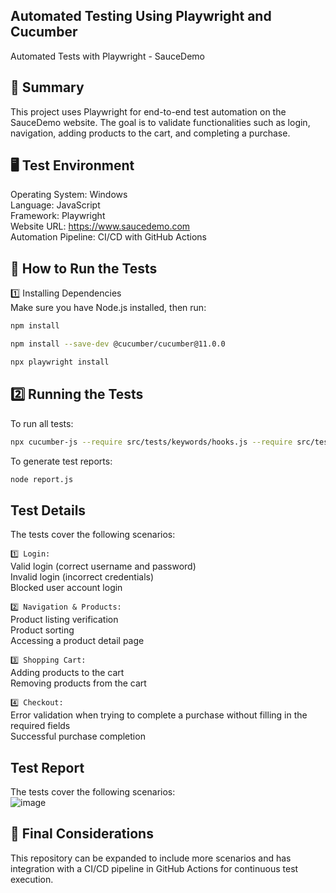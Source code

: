 ## **Automated Testing Using Playwright and Cucumber**

Automated Tests with Playwright - SauceDemo  

## **📌 Summary**
This project uses Playwright for end-to-end test automation on the SauceDemo website. The goal is to validate functionalities such as login, navigation, adding products to the cart, and completing a purchase.  

## **🖥️ Test Environment**
Operating System: Windows  
Language: JavaScript  
Framework: Playwright  
Website URL: https://www.saucedemo.com  
Automation Pipeline: CI/CD with GitHub Actions  

## **🚀 How to Run the Tests**
1️⃣ Installing Dependencies  
Make sure you have Node.js installed, then run:  
```sh 
npm install
```
```sh 
npm install --save-dev @cucumber/cucumber@11.0.0
```
```sh 
npx playwright install
```


## **2️⃣ Running the Tests**
To run all tests:  
```sh 
npx cucumber-js --require src/tests/keywords/hooks.js --require src/tests/keywords src/tests/feature --tags "@site" --format json:cucumber_report.json 
```
To generate test reports:  
```sh 
node report.js
```


## **Test Details**
The tests cover the following scenarios:

`1️⃣ Login:`  
Valid login (correct username and password)  
Invalid login (incorrect credentials)  
Blocked user account login  

`2️⃣ Navigation & Products:`  
Product listing verification  
Product sorting  
Accessing a product detail page  

`3️⃣ Shopping Cart:`  
Adding products to the cart  
Removing products from the cart   

`4️⃣ Checkout:`    
Error validation when trying to complete a purchase without filling in the required fields  
Successful purchase completion  

## **Test Report**
The tests cover the following scenarios:  
![image](https://github.com/user-attachments/assets/140b21a5-0bf3-40a4-950c-980a2f5ba6da)  

  
## **📌 Final Considerations**
This repository can be expanded to include more scenarios and has integration with a CI/CD pipeline in GitHub Actions for continuous test execution.  
   

